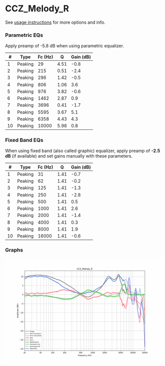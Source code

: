 # CCZ_Melody_R
See [usage instructions](https://github.com/jaakkopasanen/AutoEq#usage) for more options and info.

### Parametric EQs
Apply preamp of -5.8 dB when using parametric equalizer.

|   # | Type    |   Fc (Hz) |    Q |   Gain (dB) |
|-----|---------|-----------|------|-------------|
|   1 | Peaking |        29 | 4.51 |        -0.8 |
|   2 | Peaking |       215 | 0.51 |        -2.4 |
|   3 | Peaking |       296 | 1.42 |        -0.5 |
|   4 | Peaking |       806 | 1.06 |         3.6 |
|   5 | Peaking |       976 | 3.82 |        -0.6 |
|   6 | Peaking |      1462 | 2.87 |         0.9 |
|   7 | Peaking |      3696 | 0.41 |        -1.7 |
|   8 | Peaking |      5595 | 3.67 |         5.1 |
|   9 | Peaking |      6358 | 4.43 |         4.3 |
|  10 | Peaking |     10000 | 5.98 |         0.8 |

### Fixed Band EQs
When using fixed band (also called graphic) equalizer, apply preamp of **-2.5 dB** (if available) and set gains manually with these parameters.

|   # | Type    |   Fc (Hz) |    Q |   Gain (dB) |
|-----|---------|-----------|------|-------------|
|   1 | Peaking |        31 | 1.41 |        -0.7 |
|   2 | Peaking |        62 | 1.41 |        -0.2 |
|   3 | Peaking |       125 | 1.41 |        -1.3 |
|   4 | Peaking |       250 | 1.41 |        -2.8 |
|   5 | Peaking |       500 | 1.41 |         0.5 |
|   6 | Peaking |      1000 | 1.41 |         2.6 |
|   7 | Peaking |      2000 | 1.41 |        -1.4 |
|   8 | Peaking |      4000 | 1.41 |         0.3 |
|   9 | Peaking |      8000 | 1.41 |         1.9 |
|  10 | Peaking |     16000 | 1.41 |        -0.6 |

### Graphs
![](./CCZ_Melody_R.png)
